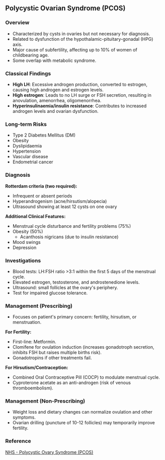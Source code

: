 ## Polycystic Ovarian Syndrome (PCOS)

### Overview
- Characterized by cysts in ovaries but not necessary for diagnosis.
- Related to dysfunction of the hypothalamic-pituitary-gonadal (HPG) axis.
- Major cause of subfertility, affecting up to 10% of women of childbearing age.
- Some overlap with metabolic syndrome.

### Classical Findings
- **High LH**: Excessive androgen production, converted to estrogen, causing high androgen and estrogen levels.
- **High estrogen**: Leads to no LH surge or FSH secretion, resulting in anovulation, amenorrhea, oligomenorrhea.
- **Hyperinsulinaemia/insulin resistance**: Contributes to increased androgen levels and ovarian dysfunction.

### Long-term Risks
- Type 2 Diabetes Mellitus (DM)
- Obesity
- Dyslipidaemia
- Hypertension
- Vascular disease
- Endometrial cancer

### Diagnosis
**Rotterdam criteria (two required):**
- Infrequent or absent periods
- Hyperandrogenism (acne/hirsutism/alopecia)
- Ultrasound showing at least 12 cysts on one ovary

**Additional Clinical Features:**
- Menstrual cycle disturbance and fertility problems (75%)
- Obesity (50%)
  - Acanthosis nigricans (due to insulin resistance)
- Mood swings
- Depression

### Investigations
- Blood tests: LH:FSH ratio >3:1 within the first 5 days of the menstrual cycle.
- Elevated estrogen, testosterone, and androstenedione levels.
- Ultrasound: small follicles at the ovary's periphery.
- Test for impaired glucose tolerance.

### Management (Prescribing)
- Focuses on patient's primary concern: fertility, hirsutism, or menstruation.
  
**For Fertility:**
- First-line: Metformin.
- Clomifene for ovulation induction (increases gonadotroph secretion, inhibits FSH but raises multiple births risk).
- Gonadotropins if other treatments fail.

**For Hirsutism/Contraception:**
- Combined Oral Contraceptive Pill (COCP) to modulate menstrual cycle.
- Cyproterone acetate as an anti-androgen (risk of venous thromboembolism).

### Management (Non-Prescribing)
- Weight loss and dietary changes can normalize ovulation and other symptoms.
- Ovarian drilling (puncture of 10-12 follicles) may temporarily improve fertility.

### Reference
[NHS - Polycystic Ovary Syndrome (PCOS)](https://www.nhs.uk/conditions/polycystic-ovary-syndrome-pcos/)